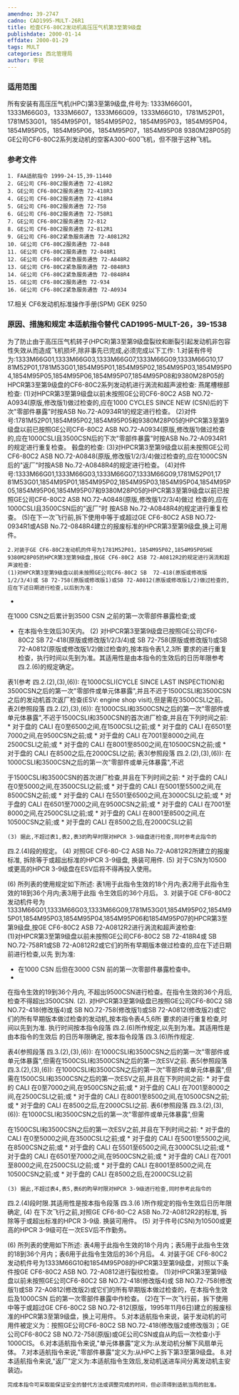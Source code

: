 ```yaml
---
amendno: 39-2747
cadno: CAD1995-MULT-26R1
title: 检查CF6-80C2发动机高压压气机第3至第9级盘
publishdate: 2000-01-14
effdate: 2000-01-29
tags: MULT
categories: 西北管理局
author: 李锐
---
```


### 适用范围 
所有安装有高压压气机(HPC)第3至第9级盘,件号为:
1333M66G01，1333M66G03，1333M6607，1333M66G09，1333M66G10，1781M52P01，1781M53G01，1854M95P01，1854M95P02，1854M95P03，1854M95P04，1854M95P05，1854M95P06，1854M95P07，1854M95P08 9380M28P05的GE公司CF6-80C2系列发动机的空客A300-600飞机，但不限于这种飞机。

<!--more-->
### 参考文件
    1. FAA适航指令 1999-24-15,39-11440 
    2. GE公司 CF6-80C2服务通告 72-418R2 
    3. GE公司 CF6-80C2服务通告 72-418R3 
    4. GE公司 CF6-80C2服务通告 72-418R4 
    5. GE公司 CF6-80C2服务通告 72-758 
    6. GE公司 CF6-80C2服务通告 72-758R1 
    7. GE公司 CF6-80C2服务通告 72-812 
    8. GE公司 CF6-80C2服务通告 72-812R1 
    9. GE公司 CF6-80C2紧急服务通告 72-A0812R2 
    10. GE公司 CF6-80C2服务通告 72-848 
    11. GE公司 CF6-80C2服务通告 72-848R1 
    12. GE公司 CF6-80C2紧急服务通告 72-A848R2 
    13. GE公司 CF6-80C2紧急服务通告 72-0848R3 
    14. GE公司 CF6-80C2紧急服务通告 72-0848R4 
    15. GE公司 CF6-80C2服务通告 72-934 
    16. GE公司 CF6-80C2紧急服务通告 72-A0934 
17.相关 
CF6发动机标准操作手册(SPM) GEK 9250 

### 原因、措施和规定 本适航指令替代 CAD1995-MULT-26，39-1538 
为了防止由于高压压气机转子(HPCR)第3至第9级盘裂纹和断裂引起发动机非包容性失效从而造成飞机损坏,除非事先已完成,必须完成以下工作: 
    1.对装有件号为:1333M66G01,1333M66G03,1333M66G07,1333M66G09,1333M66G10,17 81M52P01,1781M53G01,1854M95P01,1854M95P02,1854M95P03,1854M95P04,1854M95P05,1854M95P06,1854M95P07,1854M95P08和9380M28P05的HPCR第3至第9级盘的CF6-80C2系列发动机进行涡流和超声波检查: 
    燕尾槽根部检查: 
    (1)对HPCR第3至第9级盘以前未按照GE公司CF6-80C2 ASB NO.72-A0934(原版,修改版1)做过检查的,应在1000 CYCLES SINCE NEW (CSN)后的下次"零部件暴露"时按ASB No.72-A0934R1的规定进行检查。
    (2)对件号:1781M52P01,1854M95P02,1854M95P05和9380M28P05的HPCR第3至第9级盘以前已按照GE公司CF6-80C2 ASB NO.72-A0934(原版,修改版1)做过检查的,应在1000CSLI且3500CSN后的下次"零部件暴露"时按ASB No.72-A0934R1的规定进行重复检查。 
    毂盘的检查: 
    (3)对HPCR第3至第9级盘以前未按照GE公司CF6-80C2 ASB NO.72-A0848(原版,修改版1/2/3/4)做过检查的,应在1000CSN后的"返厂"时按ASB No.72-A0848R4的规定进行检查。 
(4)对件号:1333M66G01,1333M66G03,1333M66G07,1333M66G09,1781M52P01,17 81M53G01,1854M95P01,1854M95P02,1854M95P03,1854M95P04,1854M95P05,1854M95P06,1854M95P07和9380M28P05的HPCR第3至第9级盘以前已按照GE公司CF6-80C2 ASB NO.72-A0848(原版,修改版1/2/3/4)做过
检查的,应在1000CSLI且3500CSN后的"返厂"时 按ASB No.72-A0848R4的规定进行重复检查。 
    (5)在下一次飞行前,拆下使用中等于或超过GE CF6-80C2 ASB NO.72-0934R1或ASB No.72-0848R4建立的报废标准的HPCR第3至第9级盘,换上可用件。 

    2.对装于GE CF6-80C2发动机的件号为1781M52P01，1854M95P02,1854M95P05HE 9380M28P05的HPCR第3至第9级盘,按GE CF6-80C2 ASB 72-A0812R2的规定进行涡流和超声波检查: 
    (1)对HPCR第3至第9级盘以前未按照GE公司CF6-80C2 SB  72-418(原版或修改版1/2/3/4)或 SB 72-758(原版或修改版1)或SB 72-A0812(原版或修改版1/2)做过检查的,应在下述日期进行检查,以后到为准: 
*
 在1000 CSN之后累计到3500 CSN 之前的第一次零部件暴露检查;或 
* 在本指令生效后30天内。 
    (2) 对HPCR第3至第9级盘已按照GE公司CF6-80C2 SB  72-418(原版或修改版1/2/3/4)或 SB 72-758(原版或修改版1)或SB 72-A0812(原版或修改版1/2)做过检查的,按本指令表1,2,3所 要求的进行重复检查，执行时间以先到为准。其适用性是由本指令的生效后的日历年限参考
四.2.(6)的规定确定。 

表1(参考
四.2.(2),(3),(6)): 
    在1000CSLI(CYCLE SINCE LAST INSPECTION)和3500CSN之后的第一次"零部件或单元体暴露",并且不迟于1500CSLI和3500CSN之后的发动机首次返厂检查(ESV: engine shop visit),但是需在3500CSLI之前。
 表2(参照段落
四.2.(2),(3),(6)):     在1000CSLI和3500CSN之后的第一次"零部件或单元体暴露",不迟于1500CSLI和3500CSN的首次进厂检查,并且在下列时间之前: 
*
 对于盘的 CALI 在0至6500之间,在1500CSLI之前;或 
*
 对于盘的 CALI 在6501至7000之间,在9500CSN之前;或 
*
 对于盘的 CALI 在7001至8000之间,在2500CSLI之前;或 
*
 对于盘的 CALI 在8001至8500之间,在10500CSN之前;或 
*
 对于盘的 CALI 在8500之后,在2000CSLI之前; 表3(参照段落
四.2.(2),(3),(6)):     在1000CSLI和3500CSN之后的第一次"零部件或单元体暴露",不迟

于1500CSLI和3500CSN的首次进厂检查,并且在下列时间之前: 
*
 对于盘的 CALI 在0至5000之间,在3500CSLI之前;或 
*
 对于盘的 CALI 在5001至5500之间,在8500CSN之前;或 
*
 对于盘的 CALI 在5501至6500之间,在3000CSLI之前;或 
*
 对于盘的 CALI 在6501至7000之间,在9500CSN之前;或 
*
 对于盘的 CALI 在7001至8000之间,在2500CSLI之前;或 
*
 对于盘的 CALI 在8001至8500之间,在10500CSN之前;或 
*
 对于盘的 CALI 在8500之后,在2000CSLI之前 

    (3) 据此,不超过表1,表2,表3的昀早时限对HPCR 3-9级盘进行检查,同时参考此指令的
四.2.(4)段的规定。 
    (4) 对照GE CF6-80-C2 ASB No.72-A0812R2所建立的报废标准, 拆除等于或超出标准的HPCR 3-9级盘, 换装可用件. 
    (5) 对于CSN为10500或更高的HPCR 3-9级盘在ESV后将不得再投入使用。 

(6) 所列表的使用规定如下所述: 
表1用于此指令生效的18个月内;表2用于此指令生效的18到36个月内;表3用于此指 令生效后的36个月后。 
3. 对装于GE CF6-80C2发动机件号为 1333M66G01,1333M66G03,1333M66G09,1781M53G01,1854M95P02,1854M95P01,1854M95P03,1854M95P04,1854M95P06和1854M95P07的HPCR第3至第9级盘,按GE CF6-80C2 ASB 72-A0812R2进行涡流和超声波检查:    
   (1)对HPCR第3至第9级盘以前未按照GE公司CF6-80C2 SB 72-418R4或 SB NO.72-758R1或SB 72-A0812R2或它们的所有早期版本做过检查的,应在下述日期前进行检查,以先 到为准: 
* 在1000 CSN 后但在3000 CSN 前的第一次零部件暴露检查中。 
*
 在指令生效的19到36个月内, 不超出9500CSN进行检查。在指令生效的36个月后,检查不得超出3500CSN. 
(2).
 对HPCR第3至第9级盘已按照GE公司CF6-80C2 SB NO.72-418(修改版4)或 SB NO.72-758(修改版1)或SB 72-A0812(修改版2)或它们的所有早期版本做过检查的发动机,按本指令表4,5,6所 要求的进行重复检查,时间以先到为准. 执行时间按本指令段落
四.2.(6)所作规定,以先到为准。其适用性是由本指令的生效后 的日历年限确定, 按本指令段落
四.3.(6)所作规定. 

表4(参照段落
四.3.(2),(3),(6)):    在1000CSLI和3500CSN之后的第一次"零部件或单元体暴露",但需在1500CSLI和3500CSN之后的第一次ESV之前. 
表5(参照段落
四.3.(2),(3),(6)):    在1000CSLI和3500CSN之后的第一次"零部件或单元体暴露",但需在1500CSLI和3500CSN之后的第一次ESV之前,并且在下列时间之前: 
*
 对于盘的 CALI 在0至7000之间,在9500CSN之前;或 
*
 对于盘的 CALI 在7001至8000之间,在2500CSLI之前;或 
*
 对于盘的 CALI 在8001至8500之间,在10500CSN之前;或 
*
 对于盘的 CALI 在8500之后,在2000CSLI之前. 表6(参照段落
四.3.(2),(3),(6)):     在1000CSLI和3500CSN之后的第一次"零部件或单元体暴露",但需

在1500CSLI和3500CSN之后的第一次ESV之前,并且在下列时间之前: 
*
 对于盘的 CALI 在0至5000之间,在3500CSLI之前;或 
*
 对于盘的 CALI 在5001至5500之间,在8500CSN之前;或 
*
 对于盘的 CALI 在5501至6500之间,在3000CSLI之前;或 
*
 对于盘的 CALI 在6501至7000之间,在9500CSN之前;或 
*
 对于盘的 CALI 在7001至8000之间,在2500CSLI之前;或 
*
 对于盘的 CALI 在8001至8500之间,在10500CSN之前;或 
*
 对于盘的 CALI 在8500之后,在2000CSLI之前 

    (3) 据此,不超过表4,表5,表6的昀早时限对HPCR 3-9级进行检查,同时参考此指令的
四.2.(4)段时限.其适用性是按本指令段落
四.3.(6 )所作规定的指令生效后日历年限确定, 
    (4) 在下次飞行之前,对照GE CF6-80-C2 ASB No.72-A0812R2的标准, 拆除等于或超出标准的HPCR 3-9级. 换装可用件。 
    (5) 对于件号(CSN)为10500或更高的HPCR 3-9级可在一次ESV后不作勤务。 

(6) 所列表的使用如下所述: 
表4用于此指令生效的18个月内；表5用于此指令生效的18到36个月内；表6用于此指令生效后的36个月后。 
    4. 对装于GE CF6-80C2 发动机件号为1333M66G10和1854M95P08的HPCR第3至第9级盘，对照以下条件按GE CF6-80C2 ASB NO. 72-A0812进行裂纹检查。 
    (1)对HPCR第3至第9级盘以前未按照GE公司CF6-80C2 SB NO.72-418(修改版4)或 SB NO.72-758(修改版1)或SB 72-A0812(修改版2)或它们的所有早期版本做过检查的，在本指令生效后及1000CSN 后的第一次零部件暴露中作检查。 
(2)在下一次飞行前，拆下使用中等于或超过GE CF6-80C2 SB NO.72-812(原版，1995年11月6日)建立的报废标准的HPCR第3至第9级盘，换上可用件。 
    5.对本适航指令来说，装于发动机的可用件被定义为：按照GE公司CF6-80C2 SB NO.72-418(修改版2或修改版3)；GE公司CF6-80C2 SB NO.72-758(原版)或GE公司CSN或自从昀后一次检查小于1000CIS。 
    6.对本适航指令来说,"单元体暴露"定义为:从发动机分解下风扇单元体。 
    7.对本适航指令来说,"零部件暴露"定义为:从HPC上拆下第3至第9级盘。 
    8.对本适航指令来说,"返厂"定义为:本适航指令生效后,发动机送进车间分离发动机主安装边。 

    完成本指令可采取能保证安全的替代方法或调整完成的时间，但必须得到适航当局的批准。
